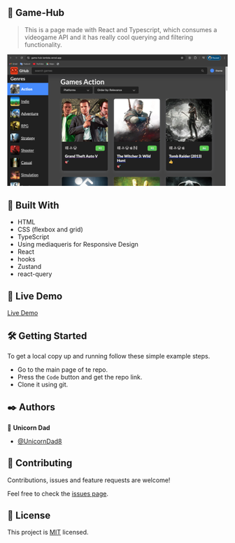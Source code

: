 ## 🧐 Game-Hub

> This is a page made with React and Typescript, which consumes a videogame API and it has really cool querying and filtering functionality.

![screenshot](./Game-Hub.screenshot.png)

## 🔧 Built With

- HTML
- CSS (flexbox and grid)
- TypeScript
- Using mediaqueris for Responsive Design
- React
- hooks
- Zustand
- react-query

## 🔴 Live Demo

[Live Demo](https://game-hub-lamda-exj0hy44y-unicorndad8s-projects.vercel.app/)

## 🛠 Getting Started

To get a local copy up and running follow these simple example steps.

- Go to the main page of te repo.
- Press the `Code` button and get the repo link.
- Clone it using git.

## ✒️ Authors

👤 **Unicorn Dad**

- [@UnicornDad8](https://github.com/UnicornDad8)

## 🤝 Contributing

Contributions, issues and feature requests are welcome!

Feel free to check the [issues page](https://github.com/UnicornDad8/game-hub/issues).

## 📝 License

This project is [MIT](lic.url) licensed.

